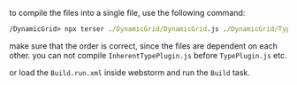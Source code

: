 to compile the files into a single file, use the following command:

```cmd
/DynamicGrid> npx terser ./DynamicGrid/DynamicGrid.js ./DynamicGrid/TypePlugin.js ./DynamicGrid/InherentTypePlugin.js ./DynamicGrid/QueryParser.js ./DynamicGrid/SJQLEngine.js --compress keep_classnames=true,keep_fnames=true,dead_code=true,drop_console=false,drop_debugger=true,keep_fargs=true,keep_fnames=true,keep_infinity=false,passes=1 --output ./dist/DynamicGrid.js
```

make sure that the order is correct, since the files are dependent on each other. you can not compile `InherentTypePlugin.js` before `TypePlugin.js` etc.

or load the `Build.run.xml` inside webstorm and run the `Build` task.